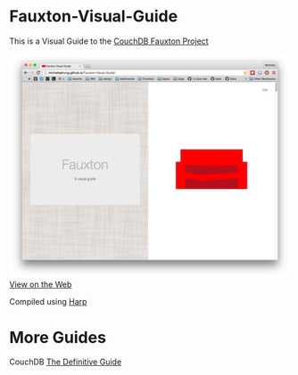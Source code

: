 # Fauxton-Visual-Guide  
This is a Visual Guide to the [CouchDB Fauxton Project](https://github.com/apache/couchdb-fauxton)

![screenshot](screenshots/intro.png)
[View on the Web](http://michellephung.github.io/Fauxton-Visual-Guide/)

Compiled using [Harp](http://harpjs.com/)


# More Guides
CouchDB [The Definitive Guide](http://guide.couchdb.org/)